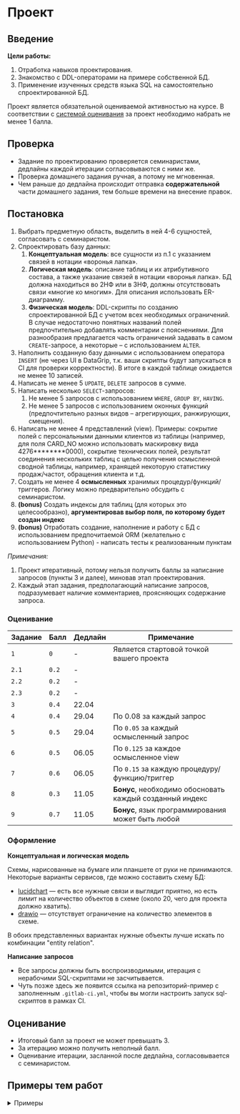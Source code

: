 # Проект

## Введение

**Цели работы:**
1. Отработка навыков проектирования.
2. Знакомство с DDL-операторами на примере собственной БД.
3. Применение изученных средств языка SQL на самостоятельно спроектированной БД.

Проект является обязательной оцениваемой активностью на курсе. В соответствии с [системой оценивания](https://github.com/destitutiones/hsse-db-2024/blob/main/formal/evaluation_system.md) за проект необходимо набрать не менее 1 балла.

## Проверка

- Задание по проектированию проверяется семинаристами, дедлайны каждой итерации согласовываются с ними же.
- Проверка домашнего задания ручная, а потому не мгновенная.
- Чем раньше до дедлайна происходит отправка **содержательной** части домашнего задания, тем больше времени на внесение правок.


## Постановка

1. Выбрать предметную область, выделить в ней 4-6 сущностей, согласовать с семинаристом.
2. Спроектировать базу данных:
   1. **Концептуальная модель**: все сущности из п.1 с указанием связей в нотации «воронья лапка». 
   2. **Логическая модель**: описание таблиц и их атрибутивного состава, а также указание связей в нотации «воронья 
   лапка». БД должна находиться во 2НФ или в 3НФ, должны отсутствовать связи «многие ко многим».
   Для описания использовать ER-диаграмму.
   3. **Физическая модель**: DDL-скрипты по созданию спроектированной БД с учетом всех необходимых ограничений. В случае недостаточно понятных названий полей предпочтительно добавлять комментарии с пояснениями. Для разнообразия предлагается часть ограничений задавать в самом `CREATE`-запросе, а некоторые – с использованием `ALTER`. 
3. Наполнить созданную базу данными с использованием оператора `INSERT` (не через UI в DataGrip, т.к. ваши скрипты будут запускаться в CI для проверки корректности). В итоге в каждой таблице ожидается не менее 10 записей.
4. Написать не менее 5 `UPDATE`, `DELETE` запросов в сумме.
5. Написать несколько `SELECT`-запросов:
   1. Не менее 5 запросов с использованием `WHERE`, `GROUP BY`, `HAVING`.
   2. Не менее 5 запросов с использованием оконных функций (предпочтительно разных видов – агрегирующих, ранжирующих, смещения).
6. Написать не менее 4 представлений (view). Примеры: сокрытие полей с персональными данными клиентов из таблицы (например, для поля CARD_NO можно использовать маскировку вида 4276********0000), сокрытие технических полей, результат соединения нескольких таблиц с целью получения осмысленной сводной таблицы, например, хранящей некоторую статистику продаж/частот, обращения клиента и т.д.
7. Создать не менее 4 **осмысленных** хранимых процедур/функций/триггеров. Логику можно предварительно обсудить с семинаристом.
8. **(bonus)** Создать индексы для таблиц (для которых это целесообразно), **аргументировав выбор поля, по которому будет создан индекс**
9. **(bonus)** Отработать создание, наполнение и работу с БД с использованием предпочитаемой ORM (желательно с использованием Python) - написать тесты к реализованным пунктам

_Примечания:_
1. Проект итеративный, потому нельзя получить баллы за написание запросов (пункты 3 и далее), миновав этап проектирования.
2. Каждый этап задания, предполагающий написание запросов, подразумевает наличие комментариев, проясняющих содержание запроса.

### Оценивание
| Задание | Балл        | Дедлайн          | Примечание                                                      |
|---------|-------------|------------------|-----------------------------------------------------------------|
| `1`     | `0`         | -                |  Является стартовой точкой вашего проекта                       |
| `2.1`   | `0.2`       | -                |                                                                 | 
| `2.2`   | `0.2`       | -                |                                                                 |
| `2.3`   | `0.2`       | -                |                                                                 |
| `3`     | `0.4`       | 22.04            |                                                                 |
| `4`     | `0.4`       | 29.04            | По 0.08 за каждый запрос                                        |
| `5`     | `0.5`       | 29.04            | По `0.05` за каждый осмысленный запрос                          |
| `6`     | `0.5`       | 06.05            | По `0.125` за каждое осмысленное view                           |
| `7`     | `0.6`       | 06.05            | По `0.15` за каждую процедуру/функцию/триггер                   |
| `8`     | `0.3`       | 11.05            | **Бонус**, необходимо обосновать каждый созданный индекс        |
| `9`     | `0.7`       | 11.05            | **Бонус**, язык программирования может быть любой               |

### Оформление

**Концептуальная и логическая модель**

Схемы, нарисованные на бумаге или планшете от руки не принимаются. Некоторые варианты сервисов, где можно составить схему БД:
- [lucidchart](http://www.lucidchart.com/) — есть все нужные связи и выглядит приятно, но есть лимит на количество объектов в схеме (около 20, чего для проекта должно хватить).
- [drawio](https://app.diagrams.net/) — отсутствует ограничение на количество элементов в схеме.

В обоих представленных вариантах нужные объекты лучше искать по комбинации "entity relation".

**Написание запросов**

- Все запросы должны быть воспроизводимыми, итерация с нерабочими SQL-скриптами не засчитывается.
- Чуть позже здесь же появится ссылка на репозиторий-пример с заполненным `.gitlab-ci.yml`, чтобы вы могли настроить запуск sql-скриптов в рамках CI.

## Оценивание

- Итоговый балл за проект не может превышать 3.
- За итерацию можно получить неполный балл.
- Оценивание итерации, засланной после дедлайна, согласовывается с семинаристом.

## Примеры тем работ

<details>
  <summary>Примеры</summary>

Основано на работах прошлых лет. Базы данных:
1. Аптечной сети
2. Психологического диспансера
3. Книжного магазина
4. Компании авиаперевозок
5. Банкетного зала
6. Цирка
7. Службы доставки магазина
8. Хоккеистов из NHL
9. Профессионального киберспорта
10. Вебсайта гольфклуба
11. Сайта для брони авиабилетов
12. Кофейни
13. Интернет-магазина приложений
14. Музыкального приложения по типу Apple Music
15. Банка

</details>
